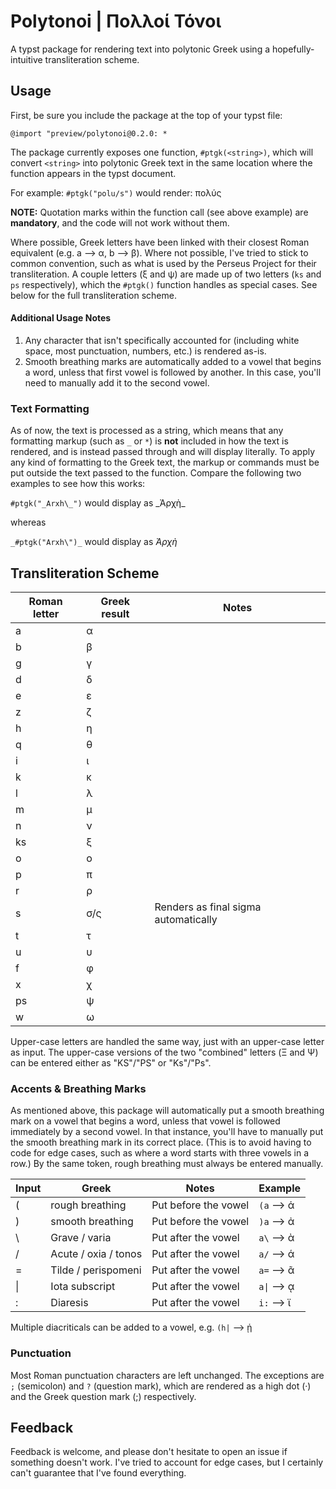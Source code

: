 # Polytonoi | Πολλοί Τόνοι
A typst package for rendering text into polytonic Greek using a hopefully-intuitive transliteration scheme.

## Usage

First, be sure you include the package at the top of your typst file:

```typ
@import "preview/polytonoi@0.2.0: *
```
The package currently exposes one function, ``#ptgk(<string>)``, which will convert ``<string>`` into polytonic Greek text in the same location where the function appears in the typst document.  

For example: ``#ptgk("polu/s")`` would render: πολύς

**NOTE:** Quotation marks within the function call (see above example) are **mandatory**, and the code will not work without them.

Where possible, Greek letters have been linked with their closest Roman equivalent (e.g. a --> α, b --> β).  Where not possible, I've tried to stick to common convention, such as what is used by the Perseus Project for their transliteration.  A couple letters (ξ and ψ) are made up of two letters (``ks`` and ``ps`` respectively), which the ``#ptgk()`` function handles as special cases.  See below for the full transliteration scheme.

#### Additional Usage Notes

1. Any character that isn't specifically accounted for (including white space, most punctuation, numbers, etc.) is rendered as-is.
2. Smooth breathing marks are automatically added to a vowel that begins a word, unless that first vowel is followed by another.  In this case, you'll need to manually add it to the second vowel.

### Text Formatting

As of now, the text is processed as a string, which means that any formatting markup (such as ``_`` or ``*``) is **not** included in how the text is rendered, and is instead passed through and will display literally.  To apply any kind of formatting to the Greek text, the markup or commands must be put outside the text passed to the function.  Compare the following two examples to see how this works:

``#ptgk("_Arxh\_")`` would display as \_Ἀρχὴ\_

whereas

``_#ptgk("Arxh\")_`` would display as _Ἀρχὴ_

## Transliteration Scheme

| Roman letter | Greek result | Notes |
|--------------|--------------|-------|
| a            | α            |       |
| b            | β            |       |
| g            | γ            |       |
| d            | δ            |       |
| e            | ε            |       |
| z            | ζ            |       |
| h            | η            |       |
| q            | θ            |       |
| i            | ι            |       |
| k            | κ            |       |
| l            | λ            |       |
| m            | μ            |       |
| n            | ν            |       |
| ks           | ξ            |       |
| o            | ο            |       |
| p            | π            |       |
| r            | ρ            |       |
| s            | σ/ς          | Renders as final sigma automatically |
| t            | τ            |       |
| u            | υ            |       |
| f            | φ            |       |
| x            | χ            |       |
| ps           | ψ            |       |
| w            | ω            |       |

Upper-case letters are handled the same way, just with an upper-case letter as input.  The upper-case versions of the two "combined" letters (Ξ and Ψ) can be entered either as "KS"/"PS" or "Ks"/"Ps".

### Accents & Breathing Marks

As mentioned above, this package will automatically put a smooth breathing mark on a vowel that begins a word, unless that vowel is followed immediately by a second vowel.  In that instance, you'll have to manually put the smooth breathing mark in its correct place.  (This is to avoid having to code for edge cases, such as where a word starts with three vowels in a row.)  By the same token, rough breathing must always be entered manually.

| Input | Greek | Notes | Example |
|-------|-------|-------|---------|
|   (   | rough breathing | Put before the vowel | ``(a`` --> ἁ |
|   )   | smooth breathing | Put before the vowel | ``)a`` --> ἀ |
|   \   | Grave / varia | Put after the vowel | ``a\`` --> ὰ |
|   /   | Acute / oxia / tonos | Put after the vowel | ``a/`` --> ά |
|   =   | Tilde / perispomeni | Put after the vowel | ``a=`` --> ᾶ |
|   \|   | Iota subscript | Put after the vowel | ``a\|`` --> ᾳ |
|   :   | Diaresis | Put after the vowel | ``i:`` --> ϊ |

Multiple diacriticals can be added to a vowel, e.g. ``(h|`` --> ᾑ

### Punctuation

Most Roman punctuation characters are left unchanged.  The exceptions are ``;`` (semicolon) and ``?`` (question mark), which are rendered as a high dot (·) and the Greek question mark (;) respectively.

## Feedback

Feedback is welcome, and please don't hesitate to open an issue if something doesn't work.  I've tried to account for edge cases, but I certainly can't guarantee that I've found everything.

